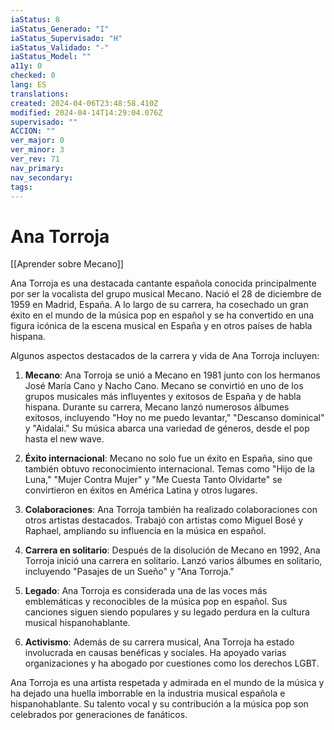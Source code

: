 ```yaml
---
iaStatus: 8
iaStatus_Generado: "I"
iaStatus_Supervisado: "H"
iaStatus_Validado: "-"
iaStatus_Model: ""
a11y: 0
checked: 0
lang: ES
translations: 
created: 2024-04-06T23:48:58.410Z
modified: 2024-04-14T14:29:04.076Z
supervisado: ""
ACCION: ""
ver_major: 0
ver_minor: 3
ver_rev: 71
nav_primary: 
nav_secondary: 
tags:
---
```

# Ana Torroja

[[Aprender sobre Mecano]]

Ana Torroja es una destacada cantante española conocida principalmente por ser la vocalista del grupo musical Mecano. Nació el 28 de diciembre de 1959 en Madrid, España. A lo largo de su carrera, ha cosechado un gran éxito en el mundo de la música pop en español y se ha convertido en una figura icónica de la escena musical en España y en otros países de habla hispana.

Algunos aspectos destacados de la carrera y vida de Ana Torroja incluyen:

1. **Mecano**: Ana Torroja se unió a Mecano en 1981 junto con los hermanos José María Cano y Nacho Cano. Mecano se convirtió en uno de los grupos musicales más influyentes y exitosos de España y de habla hispana. Durante su carrera, Mecano lanzó numerosos álbumes exitosos, incluyendo "Hoy no me puedo levantar," "Descanso dominical" y "Aidalai." Su música abarca una variedad de géneros, desde el pop hasta el new wave.
    
2. **Éxito internacional**: Mecano no solo fue un éxito en España, sino que también obtuvo reconocimiento internacional. Temas como "Hijo de la Luna," "Mujer Contra Mujer" y "Me Cuesta Tanto Olvidarte" se convirtieron en éxitos en América Latina y otros lugares.
    
3. **Colaboraciones**: Ana Torroja también ha realizado colaboraciones con otros artistas destacados. Trabajó con artistas como Miguel Bosé y Raphael, ampliando su influencia en la música en español.
    
4. **Carrera en solitario**: Después de la disolución de Mecano en 1992, Ana Torroja inició una carrera en solitario. Lanzó varios álbumes en solitario, incluyendo "Pasajes de un Sueño" y "Ana Torroja."
    
5. **Legado**: Ana Torroja es considerada una de las voces más emblemáticas y reconocibles de la música pop en español. Sus canciones siguen siendo populares y su legado perdura en la cultura musical hispanohablante.
    
6. **Activismo**: Además de su carrera musical, Ana Torroja ha estado involucrada en causas benéficas y sociales. Ha apoyado varias organizaciones y ha abogado por cuestiones como los derechos LGBT.
    

Ana Torroja es una artista respetada y admirada en el mundo de la música y ha dejado una huella imborrable en la industria musical española e hispanohablante. Su talento vocal y su contribución a la música pop son celebrados por generaciones de fanáticos.
